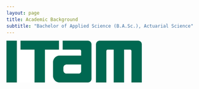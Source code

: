 ```yaml
---
layout: page
title: Academic Background
subtitle: "Bachelor of Applied Science (B.A.Sc.), Actuarial Science"
---
```


<img src="https://github.com/DBlassio/Dblassio.github.io/blob/master/assets/img/ITAM.png"  width="70%" height="70%">

